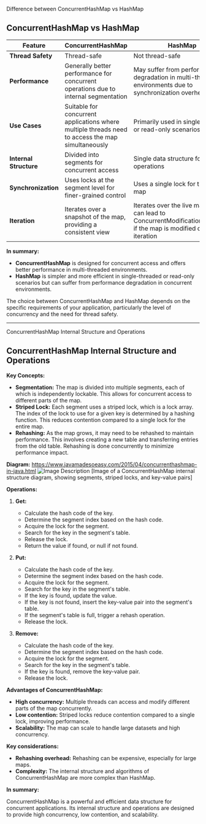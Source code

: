 Difference between ConcurrentHashMap vs HashMap

## ConcurrentHashMap vs HashMap

| Feature | ConcurrentHashMap | HashMap |
|---|---|---|
| **Thread Safety** | Thread-safe | Not thread-safe |
| **Performance** | Generally better performance for concurrent operations due to internal segmentation | May suffer from performance degradation in multi-threaded environments due to synchronization overhead |
| **Use Cases** | Suitable for concurrent applications where multiple threads need to access the map simultaneously | Primarily used in single-threaded or read-only scenarios |
| **Internal Structure** | Divided into segments for concurrent access | Single data structure for all operations |
| **Synchronization** | Uses locks at the segment level for finer-grained control | Uses a single lock for the entire map |
| **Iteration** | Iterates over a snapshot of the map, providing a consistent view | Iterates over the live map, which can lead to ConcurrentModificationException if the map is modified during iteration |

**In summary:**

* **ConcurrentHashMap** is designed for concurrent access and offers better performance in multi-threaded environments.
* **HashMap** is simpler and more efficient in single-threaded or read-only scenarios but can suffer from performance degradation in concurrent environments.

The choice between ConcurrentHashMap and HashMap depends on the specific requirements of your application, particularly the level of concurrency and the need for thread safety.

-----

ConcurrentHashMap Internal Structure and Operations

## ConcurrentHashMap Internal Structure and Operations

**Key Concepts:**

* **Segmentation:** The map is divided into multiple segments, each of which is independently lockable. This allows for concurrent access to different parts of the map.
* **Striped Lock:** Each segment uses a striped lock, which is a lock array. The index of the lock to use for a given key is determined by a hashing function. This reduces contention compared to a single lock for the entire map.
* **Rehashing:** As the map grows, it may need to be rehashed to maintain performance. This involves creating a new table and transferring entries from the old table. Rehashing is done concurrently to minimize performance impact.

**Diagram:**
https://www.javamadesoeasy.com/2015/04/concurrenthashmap-in-java.html
![Image Description](https://lh5.googleusercontent.com/RHzhZ1BT26RvvSgS9Dqx_N1-tPEqhEDwfTpQnvh1RistQvOYUK5RohHpsx0VBDKV3oPsyS4tdPulhbNF-lwrYzQDp4PXVjeTKuXjYhFPoJdK3sWcrrz-nfniscv3WRTv2bvlDZ4)
[Image of a ConcurrentHashMap internal structure diagram, showing segments, striped locks, and key-value pairs]

**Operations:**

1. **Get:**
   * Calculate the hash code of the key.
   * Determine the segment index based on the hash code.
   * Acquire the lock for the segment.
   * Search for the key in the segment's table.
   * Release the lock.
   * Return the value if found, or null if not found.

2. **Put:**
   * Calculate the hash code of the key.
   * Determine the segment index based on the hash code.
   * Acquire the lock for the segment.
   * Search for the key in the segment's table.
   * If the key is found, update the value.
   * If the key is not found, insert the key-value pair into the segment's table.
   * If the segment's table is full, trigger a rehash operation.
   * Release the lock.

3. **Remove:**
   * Calculate the hash code of the key.
   * Determine the segment index based on the hash code.
   * Acquire the lock for the segment.
   * Search for the key in the segment's table.
   * If the key is found, remove the key-value pair.
   * Release the lock.

**Advantages of ConcurrentHashMap:**

* **High concurrency:** Multiple threads can access and modify different parts of the map concurrently.
* **Low contention:** Striped locks reduce contention compared to a single lock, improving performance.
* **Scalability:** The map can scale to handle large datasets and high concurrency.

**Key considerations:**

* **Rehashing overhead:** Rehashing can be expensive, especially for large maps.
* **Complexity:** The internal structure and algorithms of ConcurrentHashMap are more complex than HashMap.

**In summary:**

ConcurrentHashMap is a powerful and efficient data structure for concurrent applications. Its internal structure and operations are designed to provide high concurrency, low contention, and scalability.
